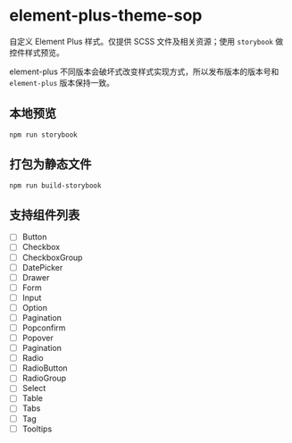 # element-plus-theme-sop

自定义 Element Plus 样式。仅提供 SCSS 文件及相关资源；使用 `storybook` 做控件样式预览。

element-plus 不同版本会破坏式改变样式实现方式，所以发布版本的版本号和 `element-plus` 版本保持一致。

## 本地预览

```
npm run storybook
```

## 打包为静态文件

```
npm run build-storybook
```

## 支持组件列表

- [ ] Button
- [ ] Checkbox
- [ ] CheckboxGroup
- [ ] DatePicker
- [ ] Drawer
- [ ] Form
- [ ] Input
- [ ] Option
- [ ] Pagination
- [ ] Popconfirm
- [ ] Popover
- [ ] Pagination
- [ ] Radio
- [ ] RadioButton
- [ ] RadioGroup
- [ ] Select
- [ ] Table
- [ ] Tabs
- [ ] Tag
- [ ] Tooltips